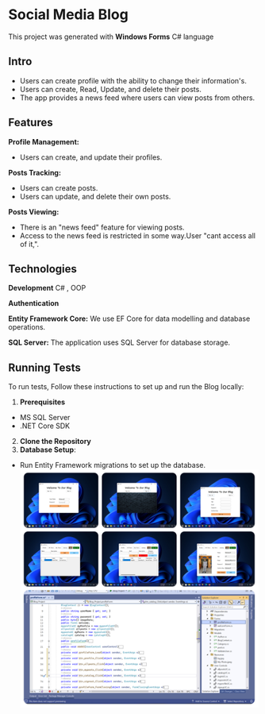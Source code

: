 
# Social Media Blog


This project was generated with **Windows Forms** C# language
 
 ## Intro
 - Users can create profile with the ability to change their information's.
 - Users can create, Read, Update, and delete their posts.
 - The app provides a news feed where users can view posts from others.

## Features
**Profile Management:**
- Users can create, and update their profiles.

**Posts Tracking:**
- Users can create posts.
- Users can update, and delete their own posts.

**Posts Viewing:**
- There is an "news feed" feature for viewing posts.
- Access to the news feed is restricted in some way.User "cant access all of it,".


## Technologies

**Development** C# , OOP

**Authentication**

**Entity Framework Core:** We use EF Core for data modelling and database operations.

**SQL Server:** The application uses SQL Server for database storage.




## Running Tests

To run tests, Follow these instructions to set up and run the Blog locally:
1. **Prerequisites**
- MS SQL Server
- .NET Core SDK
2. **Clone the Repository**
3. **Database Setup**:
- Run Entity Framework migrations to set up the database. 
![vCard Desktop Demo](/Demo.jpg "Desktop Demo")
